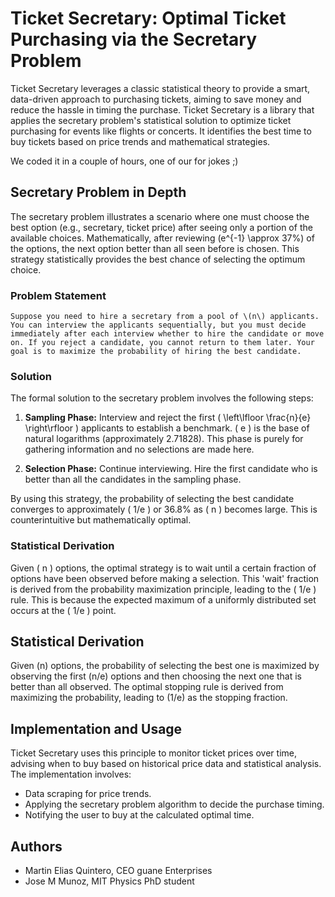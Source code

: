 # Ticket Secretary: Optimal Ticket Purchasing via the Secretary Problem

Ticket Secretary leverages a classic statistical theory to provide a smart, data-driven approach to purchasing tickets, aiming to save money and reduce the hassle in timing the purchase.
Ticket Secretary is a library that applies the secretary problem's statistical solution to optimize ticket purchasing for events like flights or concerts. It identifies the best time to buy tickets based on price trends and mathematical strategies.

We coded it in a couple of hours, one of our for jokes  ;)


## Secretary Problem in Depth
The secretary problem illustrates a scenario where one must choose the best option (e.g., secretary, ticket price) after seeing only a portion of the available choices. Mathematically, after reviewing \(e^{-1} \approx 37\%\) of the options, the next option better than all seen before is chosen. This strategy statistically provides the best chance of selecting the optimum choice.

### Problem Statement

```
Suppose you need to hire a secretary from a pool of \(n\) applicants. You can interview the applicants sequentially, but you must decide immediately after each interview whether to hire the candidate or move on. If you reject a candidate, you cannot return to them later. Your goal is to maximize the probability of hiring the best candidate.
```

### Solution
The formal solution to the secretary problem involves the following steps:

1. **Sampling Phase:** Interview and reject the first \( \left\lfloor \frac{n}{e} \right\rfloor \) applicants to establish a benchmark. \( e \) is the base of natural logarithms (approximately 2.71828). This phase is purely for gathering information and no selections are made here.

2. **Selection Phase:** Continue interviewing. Hire the first candidate who is better than all the candidates in the sampling phase.

By using this strategy, the probability of selecting the best candidate converges to approximately \( 1/e \) or 36.8% as \( n \) becomes large. This is counterintuitive but mathematically optimal.

### Statistical Derivation

Given \( n \) options, the optimal strategy is to wait until a certain fraction of options have been observed before making a selection. This 'wait' fraction is derived from the probability maximization principle, leading to the \( 1/e \) rule. This is because the expected maximum of a uniformly distributed set occurs at the \( 1/e \) point.


## Statistical Derivation
Given \(n\) options, the probability of selecting the best one is maximized by observing the first \(n/e\) options and then choosing the next one that is better than all observed. The optimal stopping rule is derived from maximizing the probability, leading to \(1/e\) as the stopping fraction.

## Implementation and Usage
Ticket Secretary uses this principle to monitor ticket prices over time, advising when to buy based on historical price data and statistical analysis. The implementation involves:
- Data scraping for price trends.
- Applying the secretary problem algorithm to decide the purchase timing.
- Notifying the user to buy at the calculated optimal time.

## Authors

- Martin Elias Quintero, CEO guane Enterprises
- Jose M Munoz, MIT Physics PhD student
